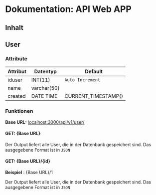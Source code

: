 # Dokumentation: API Web APP

## Inhalt

## User 
### Attribute 

| Attribut 	| Datentyp    	| Default             |
|----------	|-------------	|---------------------|
| iduser   	| INT(11)     	| `Auto Increment`    |
| name     	| varchar(50) 	|                     |
| created  	| DATE TIME   	| CURRENT_TIMESTAMP() |

### Funktionen

**Base URL:** [localhost:3000/api/v1/user/]()

#### GET: {Base URL}

Der Output liefert alle User, die in der Datenbank gespeichert sind. Das ausgegebene Format ist in `JSON`

#### GET: {Base URL}/{id}

**Beispiel** : {Base URL}/1



Der Output liefert alle User, die in der Datenbank gespeichert sind. Das ausgegebene Format ist in `JSON`
